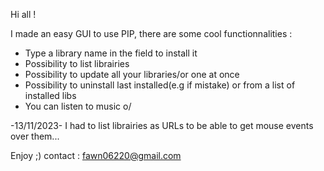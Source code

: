 Hi all !

I made an easy GUI to use PIP, there are some cool functionnalities :

- Type a library name in the field to install it
- Possibility to list librairies
- Possibility to update all your libraries/or one at once
- Possibility to uninstall last installed(e.g if mistake) or from a list of installed libs
- You can listen to music o/ 

-13/11/2023-
I had to list librairies as URLs to be able to get mouse events over them...

Enjoy ;)
contact : fawn06220@gmail.com
